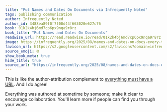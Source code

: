 ```yaml
---
title: "Put Names and Dates On Documents via Infrequently Noted"
tags: publishing communication
author: Infrequently Noted
author_id: 3488ea89f0f7f00d44f663020e627c76
book: 01k2k4bj6md7cp6px9nqa9r8rz
book_title: "Put Names and Dates On Documents"
readwise_url: https://read.readwise.io/read/01k2k4bj6md7cp6px9nqa9r8rz
image: https://infrequently.org/2025/08/names-and-dates-on-docs-every-time/minimal-attribution.jpg
favicon_url: https://s2.googleusercontent.com/s2/favicons?domain=infrequently.org
source_emoji: 🌐
show_book_meta: true
hide_title: true
source_url: "https://infrequently.org/2025/08/names-and-dates-on-docs-every-time/"
---
```


This is like the author-attribution complement to [everything must have a URL](https://www.joshbeckman.org/notes/606042551). And I do agree!

Everything was authored at sometime by someone; make it clear to encourage collaboration. You'll learn more if people can find you through your work.